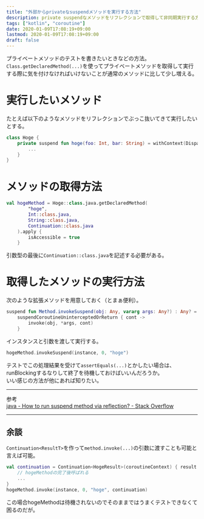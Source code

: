 ```yaml
---
title: "外部からprivateなsuspendメソッドを実行する方法"
description: private suspendなメソッドをリフレクションで取得して非同期実行する方法。
tags: ["kotlin", "coroutine"]
date: 2020-01-09T17:08:19+09:00
lastmod: 2020-01-09T17:08:19+09:00
draft: false
---
```


プライベートメソッドのテストを書きたいときなどの方法。  
`Class.getDeclaredMethod(...)`を使ってプライベートメソッドを取得して実行する際に気を付けなければいけないことが通常のメソッドに比して少し増える。

# 実行したいメソッド

たとえば以下のようなメソッドをリフレクションでぶっこ抜いてきて実行したいとする。

```kt
class Hoge {
    private suspend fun hoge(foo: Int, bar: String) = withContext(Dispachers.IO) {
        ...
    }
}
```

# メソッドの取得方法

```kt
val hogeMethod = Hoge::class.java.getDeclaredMethod(
        "hoge",
        Int::class.java,
        String::class.java,
        Continuation::class.java
    ).apply {
        isAccessible = true
    }
```

引数型の最後に`Continuation::class.java`を記述する必要がある。

# 取得したメソッドの実行方法

次のような拡張メソッドを用意しておく（とまぁ便利）。

```kt
suspend fun Method.invokeSuspend(obj: Any, vararg args: Any?) : Any? =
    suspendCoroutineUninterceptedOrReturn { cont ->
        invoke(obj, *args, cont)
    }
```

インスタンスと引数を渡して実行する。

```kt
hogeMethod.invokeSuspend(instance, 0, "hoge")
```

テストでこの処理結果を受けて`assertEquals(...)`とかしたい場合は、  
runBlockingするなりして終了を待機しておけばいいんだろうか。  
いい感じの方法が他にあれば知りたい。

---

参考  
[java - How to run suspend method via reflection? - Stack Overflow](https://stackoverflow.com/questions/47654537/how-to-run-suspend-method-via-reflection)

---

## 余談

`Continuation<ResultT>`を作って`method.invoke(...)`の引数に渡すことも可能と言えば可能。

```kt
val continuation = Continuation<HogeResult>(coroutineContext) { result ->
    // hogeMethodの完了後呼ばれる
    ...
}
hogeMethod.invoke(instance, 0, "hoge", continuation)
```

この場合hogeMethodは待機されないのでそのままではうまくテストできなくて困るのだが。
